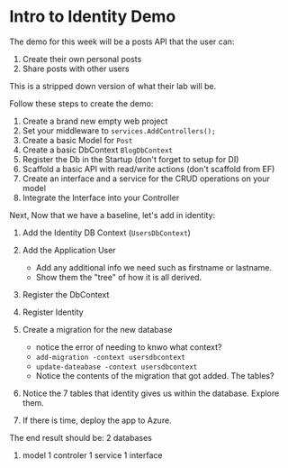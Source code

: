 # Intro to Identity Demo

The demo for this week will be a posts API that the user can:

1. Create their own personal posts
2. Share posts with other users

This is a stripped down version of what their lab will be.

Follow these steps to create the demo:

1. Create a brand new empty web project
1. Set your middleware to `services.AddControllers();` 
1. Create a basic Model for `Post`
1. Create a basic DbContext `BlogDbContext`
1. Register the Db in the Startup (don't forget to setup for DI)
1. Scaffold a basic API with read/write actions (don't scaffold from EF)
1. Create an interface and a service for the CRUD operations on your model
1. Integrate the Interface into your Controller

Next, Now that we have a baseline, let's add in identity:

1. Add the Identity DB Context (`UsersDbContext`)
1. Add the Application User
	- Add any additional info we need such as firstname or lastname. 
	- Show them the "tree" of how it is all derived.
1. Register the DbContext
1. Register Identity
1. Create a migration for the new database
	- notice the error of needing to knwo what context?
	- `add-migration -context usersdbcontext`
	- `update-dateabase -context usersdbcontext`
	- Notice the contents of the migration that got added. The tables?
1. Notice the 7 tables that identity gives us within the database. Explore them. 

1. If there is time, deploy the app to Azure.


The end result should be:
2 databases
1. model
1 controler
1 service
1 interface
